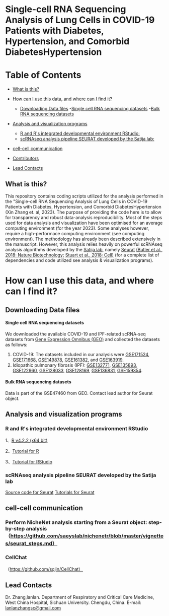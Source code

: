 # Single-cell RNA Sequencing Analysis of Lung Cells in COVID-19 Patients with Diabetes, Hypertension, and Comorbid DiabetesHypertension

# Table of Contents
- [What is this?](#what-is-this)
- [How can I use this data, and where can I find it?](#how-can-i-use-this-data-and-where-can-i-find-it)
	- [Downloading Data files](##downloading-data-files)
		-[Single cell RNA sequencing datasets](###Single-cell-RNA-sequencing-datasets)
   		-[Bulk RNA sequencing datasets](####-Bulk-RNA-sequencing-datasets)
- [Analysis and visualization programs](#analysis-and-visualization-programs)
	- [R and R's integrated developmental environment RStudio:](#r-and-rs-integrated-developmental-environment-rstudio)
	- [scRNAseq analysis pipeline SEURAT developed by the Satija lab:](#scrnaseq-analysis-pipeline-seurat-developed-by-the-satija-lab)
	
- [cell–cell communication](##cell--cell-communication)
- [Contributors](#Contributors)
- [Lead Contacts](#Lead-contacts)


## What is this?
This repository contains coding scripts utilized for the analysis performed in the "Single-cell RNA Sequencing Analysis of Lung Cells in COVID-19 Patients with Diabetes, Hypertension, and Comorbid DiabetesHypertension (Xin Zhang et. al, 2023). The purpose of providing the code here is to allow for transparency and robust data-analysis reproducibility. Most of the steps used for data analysis and visualization have been optimised for an average computing environment (for the year 2023). Some analyses however, require a high-performace computing environment (see computing environment). The methodology has already been described extensively in the manuscript. However, this analysis relies heavily on powerful scRNAseq analysis algorithms developed by the [Satija lab](https://satijalab.org/), namely [Seurat](https://satijalab.org/seurat/) [(Butler et al., 2018: Nature Biotechnology;](https://www.nature.com/articles/nbt.4096) [Stuart et al., 2018: Cell)](https://www.sciencedirect.com/science/article/pii/S0092867419305598?via%3Dihub) (for a complete list of dependencies and code utilized see analysis & visualization programs).

# How can I use this data, and where can I find it?
## Downloading Data files
#### Single cell RNA sequencing datasets
We downloaded the available COVID-19 and IPF-related scRNA-seq datasets from [Gene Expression Omnibus (GEO)](https://www.ncbi.nlm.nih.gov/geo/) and collected the datasets as follows:
1) COVID-19: The datasets included in our analysis were [GSE171524](https://www.ncbi.nlm.nih.gov/geo/query/acc.cgi?acc=GSE171524), [GSE171668](https://www.ncbi.nlm.nih.gov/geo/query/acc.cgi?acc=GSE171668), [GSE149878](https://www.ncbi.nlm.nih.gov/geo/query/acc.cgi?acc=GSE149878), [GSE161382](https://www.ncbi.nlm.nih.gov/geo/query/acc.cgi?acc=GSE161382), and [GSE163919](https://www.ncbi.nlm.nih.gov/geo/query/acc.cgi?acc=GSE163919). 
2) Idiopathic pulmonary fibrosis (IPF): [GSE132771](https://www.ncbi.nlm.nih.gov/geo/query/acc.cgi?acc=GSE132771), [GSE135893](https://www.ncbi.nlm.nih.gov/geo/query/acc.cgi?acc=GSE135893), [GSE122960](https://www.ncbi.nlm.nih.gov/geo/query/acc.cgi?acc=GSE122960), [GSE128033](https://www.ncbi.nlm.nih.gov/geo/query/acc.cgi?acc=GSE128033), [GSE128169](https://www.ncbi.nlm.nih.gov/geo/query/acc.cgi?acc=GSE128169), [GSE136831](https://www.ncbi.nlm.nih.gov/geo/query/acc.cgi?acc=GSE136831), [GSE159354](https://www.ncbi.nlm.nih.gov/geo/query/acc.cgi?acc=GSE159354).
#### Bulk RNA sequencing datasets
Data is part of the GSE47460 from GEO.
Contact lead author for Seurat object.

## Analysis and visualization programs
### R and R's integrated developmental environment RStudio
1、[R v4.2.2 (x64 bit)](https://cran.r-project.org/bin/windows/base/old/)

2、[Tutorial for R](https://cran.r-project.org/doc/manuals/r-release/R-intro.html)

3、[Tutorial for RStudio](https://resources.rstudio.com/) 


### scRNAseq analysis pipeline SEURAT developed by the Satija lab
[Source code for Seurat](https://cran.r-project.org/web/packages/Seurat/index.html)
[Tutorials for Seurat](https://satijalab.org/seurat/)

## cell-cell communication
### Perform NicheNet analysis starting from a Seurat object: step-by-step analysis（https://github.com/saeyslab/nichenetr/blob/master/vignettes/seurat_steps.md）
### CellChat
（https://github.com/sqjin/CellChat）
## Lead Contacts
Dr. Zhang,lanlan. Department of Respiratory and Critical Care Medicine, West China Hospital, Sichuan University. Chengdu, China. E-mail: lanlanzhangsc@gmail.com
